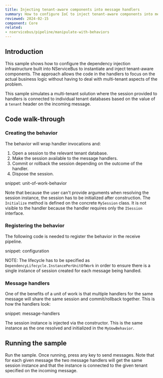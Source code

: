 ```yaml
---
title: Injecting tenant-aware components into message handlers
summary: How to configure IoC to inject tenant-aware components into message handlers
reviewed: 2024-02-15
component: Core
related:
- nservicebus/pipeline/manipulate-with-behaviors
---
```



## Introduction

This sample shows how to configure the dependency injection infrastructure built into NServiceBus to instantiate and inject tenant-aware components. The approach allows the code in the handlers to focus on the actual business logic without having to deal with multi-tenant aspects of the problem.

This sample simulates a multi-tenant solution where the session provided to handlers is connected to individual tenant databases based on the value of a `tenant` header on the incoming message.


## Code walk-through


### Creating the behavior

The behavior will wrap handler invocations and:

 1. Open a session to the relevant tenant database.
 1. Make the session available to the message handlers.
 1. Commit or rollback the session depending on the outcome of the handler.
 1. Dispose the session.

snippet: unit-of-work-behavior

Note that because the user can't provide arguments when resolving the session instance, the session has to be initialized after construction. The `Initialize` method is defined on the concrete `MySession` class. It is not visible to the handler because the handler requires only the `ISession` interface.


### Registering the behavior

The following code is needed to register the behavior in the receive pipeline.

snippet: configuration

NOTE: The lifecycle has to be specified as `DependencyLifecycle.InstancePerUnitOfWork` in order to ensure there is a single instance of session created for each message being handled.


### Message handlers

One of the benefits of a unit of work is that multiple handlers for the same message will share the same session and commit/rollback together. This is how the handlers look:

snippet: message-handlers

The session instance is injected via the constructor. This is the same instance as the one resolved and initialized in the `MyUowBehavior`.


## Running the sample

Run the sample. Once running, press any key to send messages. Note that for each given message the two message handlers will get the same session instance and that the instance is connected to the given tenant specified on the incoming message.
